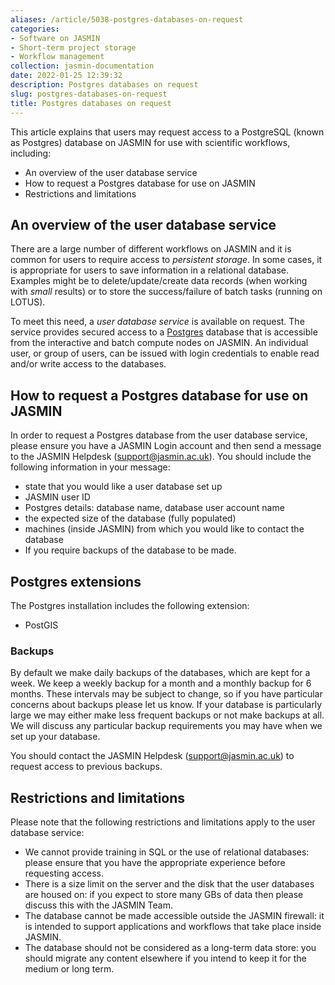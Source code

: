 ```yaml
---
aliases: /article/5038-postgres-databases-on-request
categories:
- Software on JASMIN
- Short-term project storage
- Workflow management
collection: jasmin-documentation
date: 2022-01-25 12:39:32
description: Postgres databases on request
slug: postgres-databases-on-request
title: Postgres databases on request
---
```


This article explains that users may request access to a PostgreSQL (known as
Postgres) database on JASMIN for use with scientific workflows, including:

  * An overview of the user database service
  * How to request a Postgres database for use on JASMIN
  * Restrictions and limitations

## An overview of the user database service

There are a large number of different workflows on JASMIN and it is common for
users to require access to _persistent storage_. In some cases, it is
appropriate for users to save information in a relational database. Examples
might be to delete/update/create data records (when working with _small_
results) or to store the success/failure of batch tasks (running on LOTUS).

To meet this need, a _user database service_ is available on request. The
service provides secured access to a [Postgres](https://www.postgresql.org/)
database that is accessible from the interactive and batch compute nodes on
JASMIN. An individual user, or group of users, can be issued with login
credentials to enable read and/or write access to the databases.

## How to request a Postgres database for use on JASMIN

In order to request a Postgres database from the user database service, please
ensure you have a JASMIN Login account and then send a message to the JASMIN
Helpdesk ([support@jasmin.ac.uk](mailto:mailto:support@jasmin.ac.uk)). You
should include the following information in your message:

  * state that you would like a user database set up
  * JASMIN user ID
  * Postgres details: database name, database user account name
  * the expected size of the database (fully populated)
  * machines (inside JASMIN) from which you would like to contact the database
  * If you require backups of the database to be made. 

## Postgres extensions

The Postgres installation includes the following extension:

  * PostGIS

### Backups

By default we make daily backups of the databases, which are kept for a week.
We keep a weekly backup for a month and a monthly backup for 6 months. These
intervals may be subject to change, so if you have particular concerns about
backups please let us know. If your database is particularly large we may
either make less frequent backups or not make backups at all. We will discuss
any particular backup requirements you may have when we set up your database.

You should contact the JASMIN Helpdesk
([support@jasmin.ac.uk](mailto:mailto:support@jasmin.ac.uk)) to request access
to previous backups.

## Restrictions and limitations

Please note that the following restrictions and limitations apply to the user
database service:

  * We cannot provide training in SQL or the use of relational databases: please ensure that you have the appropriate experience before requesting access.
  * There is a size limit on the server and the disk that the user databases are housed on: if you expect to store many GBs of data then please discuss this with the JASMIN Team.
  * The database cannot be made accessible outside the JASMIN firewall: it is intended to support applications and workflows that take place inside JASMIN.
  * The database should not be considered as a long-term data store: you should migrate any content elsewhere if you intend to keep it for the medium or long term.


